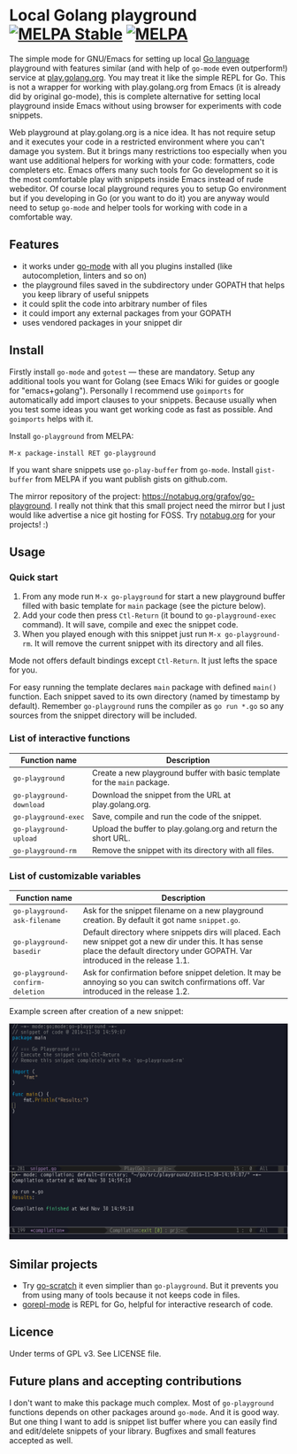 <!--*- mode:markdown;mode:orgtbl;fill-column:99 -*-->
# Local Golang playground [![MELPA Stable](https://stable.melpa.org/packages/go-playground-badge.svg)](https://stable.melpa.org/#/go-playground) [![MELPA](http://melpa.org/packages/go-playground-badge.svg)](http://melpa.org/#/go-playground)

The simple mode for GNU/Emacs for setting up local [Go language](http://golang.org) playground with
features similar (and with help of `go-mode` even outperform!) service
at [play.golang.org](http://play.golang.org). You may treat it like the simple REPL for Go. This is
not a wrapper for working with play.golang.org from Emacs (it is already did by original go-mode),
this is complete alternative for setting local playground inside Emacs without using browser for
experiments with code snippets.

Web playground at play.golang.org is a nice idea. It has not require setup and it executes your
code in a restricted environment where you can't damage you system. But it brings many restrictions
too especially when you want use additional helpers for working with your code: formatters, code
completers etc. Emacs offers many such tools for Go development so it is the most comfortable play
with snippets inside Emacs instead of rude webeditor. Of course local playground requres you to
setup Go environment but if you developing in Go (or you want to do it) you are anyway would need
to setup `go-mode` and helper tools for working with code in a comfortable way.

## Features

* it works under [go-mode](https://github.com/dominikh/go-mode.el) with all you plugins installed (like autocompletion, linters and so on)
* the playground files saved in the subdirectory under GOPATH that helps you keep library of useful snippets
* it could split the code into arbitrary number of files
* it could import any external packages from your GOPATH
* uses vendored packages in your snippet dir

## Install

Firstly install `go-mode` and `gotest` — these are mandatory. Setup any additional tools you want
for Golang (see Emacs Wiki for guides or google for "emacs+golang"). Personally I recommend use
`goimports` for automatically add import clauses to your snippets. Because usually when you test
some ideas you want get working code as fast as possible. And `goimports` helps with it.

Install `go-playground` from MELPA:

	M-x package-install RET go-playground

If you want share snippets use `go-play-buffer` from `go-mode`.
Install `gist-buffer` from MELPA if you want publish gists on github.com.

The mirror repository of the project: https://notabug.org/grafov/go-playground.
I really not think that this small project need the mirror but I just would like advertise a nice
git hosting for FOSS. Try [notabug.org](https://notabug.org) for your projects! :)

## Usage

### Quick start

1. From any mode run `M-x go-playground` for start a new playground buffer filled with basic
   template for `main` package (see the picture below).
1. Add your code then press `Ctl-Return` (it bound to `go-playground-exec` command). It will save,
   compile and exec the snippet code.
1. When you played enough with this snippet just run `M-x go-playground-rm`. It will remove the
   current snippet with its directory and all files.

Mode not offers default bindings except `Ctl-Return`. It just lefts the space for you.

For easy running the template declares `main` package with defined `main()` function. Each snippet
saved to its own directory (named by timestamp by default). Remember `go-playground` runs the
compiler as `go run *.go` so any sources from the snippet directory will be included.

### List of interactive functions

<!---
#+ORGTBL: SEND keys orgtbl-to-gfm
| Function name            | Description                                                                |
|--------------------------+----------------------------------------------------------------------------|
| `go-playground`          | Create a new playground buffer with basic template for the `main` package. |
| `go-playground-download` | Download the snippet from the URL at play.golang.org.                      |
| `go-playground-exec`     | Save, compile and run the code of the snippet.                             |
| `go-playground-upload`   | Upload the buffer to play.golang.org and return the short URL.             |
| `go-playground-rm`       | Remove the snippet with its directory with all files.                      |
-->
<!--- BEGIN RECEIVE ORGTBL keys -->
| Function name | Description |
|---|---|
| `go-playground` | Create a new playground buffer with basic template for the `main` package. |
| `go-playground-download` | Download the snippet from the URL at play.golang.org. |
| `go-playground-exec` | Save, compile and run the code of the snippet. |
| `go-playground-upload` | Upload the buffer to play.golang.org and return the short URL. |
| `go-playground-rm` | Remove the snippet with its directory with all files. |
<!--- END RECEIVE ORGTBL keys -->

### List of customizable variables

<!---
#+ORGTBL: SEND vars orgtbl-to-gfm
| Function name                    | Description                                                                                                                                                                             |
|----------------------------------+-----------------------------------------------------------------------------------------------------------------------------------------------------------------------------------------|
| `go-playground-ask-filename`     | Ask for the snippet filename on a new playground creation. By default it got name `snippet.go`.                                                                                         |
| `go-playground-basedir`          | Default directory where snippets dirs will placed. Each new snippet got a new dir under this. It has sense place the default directory under GOPATH. Var introduced in the release 1.1. |
| `go-playground-confirm-deletion` | Ask for confirmation before snippet deletion. It may be annoying so you can switch confirmations off. Var introduced in the release 1.2.                                                |
-->
<!--- BEGIN RECEIVE ORGTBL vars -->
| Function name | Description |
|---|---|
| `go-playground-ask-filename` | Ask for the snippet filename on a new playground creation. By default it got name `snippet.go`. |
| `go-playground-basedir` | Default directory where snippets dirs will placed. Each new snippet got a new dir under this. It has sense place the default directory under GOPATH. Var introduced in the release 1.1. |
| `go-playground-confirm-deletion` | Ask for confirmation before snippet deletion. It may be annoying so you can switch confirmations off. Var introduced in the release 1.2. |
<!--- END RECEIVE ORGTBL vars -->


Example screen after creation of a new snippet:

![screenshot](playground-screenshot.png)

## Similar projects

* Try [go-scratch](https://github.com/shosti/go-scratch.el) it even simplier than
  `go-playground`. But it prevents you from using many of tools because it not keeps code in files.
* [gorepl-mode](https://github.com/manute/gorepl-mode) is REPL for Go, helpful for interactive
  research of code.

## Licence

Under terms of GPL v3. See LICENSE file.

## Future plans and accepting contributions

I don't want to make this package much complex. Most of `go-playground` functions depends on other
packages around `go-mode`.  And it is good way.  But one thing I want to add is snippet list buffer
where you can easily find and edit/delete snippets of your library.  Bugfixes and small features
accepted as well.
